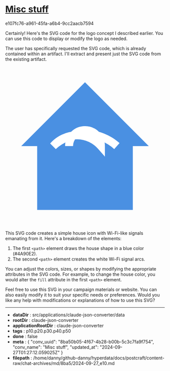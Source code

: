 # [Misc stuff](https://claude.ai/chat/8ba50b05-4f67-4b28-b00b-5c3c7fa9f754)

e107fc76-a961-45fa-a6b4-9cc2aacb7594

 Certainly! Here's the SVG code for the logo concept I described earlier. You can use this code to display or modify the logo as needed.

<antThinking>The user has specifically requested the SVG code, which is already contained within an artifact. I'll extract and present just the SVG code from the existing artifact.</antThinking>

<antArtifact identifier="self-hosted-content-logo" type="image/svg+xml" title="Self-Hosted Content Campaign Logo SVG Code">
<svg xmlns="http://www.w3.org/2000/svg" viewBox="0 0 100 100">
  <path d="M50 10 L90 50 L80 50 L80 90 L20 90 L20 50 L10 50 Z" fill="#4A90E2"/>
  <path d="M40 50 A10 10 0 0 1 60 50 A20 20 0 0 0 30 50 A30 30 0 0 1 70 50" fill="none" stroke="#FFF" stroke-width="5"/>
</svg>
</antArtifact>

This SVG code creates a simple house icon with Wi-Fi-like signals emanating from it. Here's a breakdown of the elements:

1. The first `<path>` element draws the house shape in a blue color (#4A90E2).
2. The second `<path>` element creates the white Wi-Fi signal arcs.

You can adjust the colors, sizes, or shapes by modifying the appropriate attributes in the SVG code. For example, to change the house color, you would alter the `fill` attribute in the first `<path>` element.

Feel free to use this SVG in your campaign materials or website. You can also easily modify it to suit your specific needs or preferences. Would you like any help with modifications or explanations of how to use this SVG?

---

* **dataDir** : src/applications/claude-json-converter/data
* **rootDir** : claude-json-converter
* **applicationRootDir** : claude-json-converter
* **tags** : p10.p20.p30.p40.p50
* **done** : false
* **meta** : {
  "conv_uuid": "8ba50b05-4f67-4b28-b00b-5c3c7fa9f754",
  "conv_name": "Misc stuff",
  "updated_at": "2024-09-27T01:27:12.059025Z"
}
* **filepath** : /home/danny/github-danny/hyperdata/docs/postcraft/content-raw/chat-archives/md/8ba5/2024-09-27_e10.md